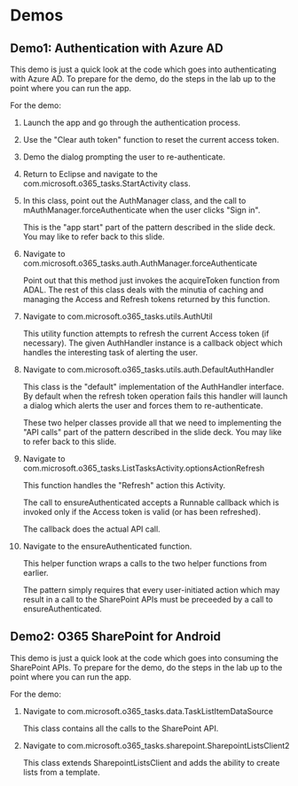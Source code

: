 # Demos

## Demo1: Authentication with Azure AD
This demo is just a quick look at the code which goes into authenticating with Azure AD.
To prepare for the demo, do the steps in the lab up to the point where you can run the app.

For the demo:
1.  Launch the app and go through the authentication process.

2.  Use the "Clear auth token" function to reset the current access token.

3.  Demo the dialog prompting the user to re-authenticate.

4.  Return to Eclipse and navigate to the com.microsoft.o365_tasks.StartActivity class.

5.  In this class, point out the AuthManager class, and the call to mAuthManager.forceAuthenticate
    when the user clicks "Sign in".

    This is the "app start" part of the pattern described in the slide deck. You may like to
    refer back to this slide.

6.  Navigate to com.microsoft.o365_tasks.auth.AuthManager.forceAuthenticate

    Point out that this method just invokes the acquireToken function from ADAL. The rest of this 
    class deals with the minutia of caching and managing the Access and Refresh tokens returned by
    this function.

7.  Navigate to com.microsoft.o365_tasks.utils.AuthUtil

    This utility function attempts to refresh the current Access token (if necessary). The given
    AuthHandler instance is a callback object which handles the interesting task of alerting the
    user.

8.  Navigate to com.microsoft.o365_tasks.utils.auth.DefaultAuthHandler

    This class is the "default" implementation of the AuthHandler interface. By default
    when the refresh token operation fails this handler will launch a dialog which alerts the
    user and forces them to re-authenticate.

    These two helper classes provide all that we need to implementing the "API calls" part of the
    pattern described in the slide deck. You may like to refer back to this slide.

9.  Navigate to com.microsoft.o365_tasks.ListTasksActivity.optionsActionRefresh

    This function handles the "Refresh" action this Activity.

    The call to ensureAuthenticated accepts a Runnable callback which is invoked only if
    the Access token is valid (or has been refreshed).

    The callback does the actual API call.

10. Navigate to the ensureAuthenticated function.

    This helper function wraps a calls to the two helper functions from earlier.

    The pattern simply requires that every user-initiated action which may result in a call
    to the SharePoint APIs must be preceeded by a call to ensureAuthenticated.



## Demo2: O365 SharePoint for Android

This demo is just a quick look at the code which goes into consuming the SharePoint APIs.
To prepare for the demo, do the steps in the lab up to the point where you can run the app.

For the demo:
1.  Navigate to com.microsoft.o365_tasks.data.TaskListItemDataSource

    This class contains all the calls to the SharePoint API.

2.  Navigate to com.microsoft.o365_tasks.sharepoint.SharepointListsClient2

    This class extends SharepointListsClient and adds the ability to create lists from a template.
